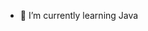 - 🌱 I’m currently learning Java

<!---
Thangsss/Thangsss is a ✨ special ✨ repository because its `README.md` (this file) appears on your GitHub profile.
You can click the Preview link to take a look at your changes.
--->
